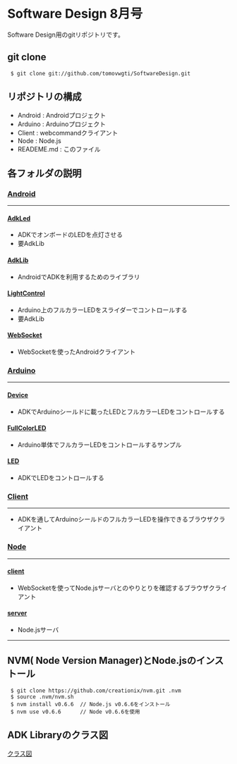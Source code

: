 # Software Design 8月号
Software Design用のgitリポジトリです。

## git clone
```
 $ git clone git://github.com/tomovwgti/SoftwareDesign.git
```

## リポジトリの構成

- Android : Androidプロジェクト
- Arduino : Arduinoプロジェクト
- Client : webcommandクライアント
- Node : Node.js
- READEME.md : このファイル

## 各フォルダの説明
### [Android](https://github.com/tomovwgti/SoftwareDesign/tree/master/Android)
***
#### [AdkLed](https://github.com/tomovwgti/SoftwareDesign/tree/master/Android/AdkLed)
- ADKでオンボードのLEDを点灯させる
- 要AdkLib

#### [AdkLib](https://github.com/tomovwgti/SoftwareDesign/tree/master/Android/AdkLib)
- AndroidでADKを利用するためのライブラリ

#### [LightControl](https://github.com/tomovwgti/SoftwareDesign/tree/master/Android/LightControl)
- Arduino上のフルカラーLEDをスライダーでコントロールする
- 要AdkLib

#### [WebSocket](https://github.com/tomovwgti/SoftwareDesign/tree/master/Android/WebSocket)
- WebSocketを使ったAndroidクライアント


### [Arduino](https://github.com/tomovwgti/SoftwareDesign/tree/master/Arduino)
***
#### [Device](https://github.com/tomovwgti/SoftwareDesign/tree/master/Arduino/Device)
- ADKでArduinoシールドに載ったLEDとフルカラーLEDをコントロールする

#### [FullColorLED](https://github.com/tomovwgti/SoftwareDesign/tree/master/Arduino/FullColorLED)
- Arduino単体でフルカラーLEDをコントロールするサンプル

#### [LED](https://github.com/tomovwgti/SoftwareDesign/tree/master/Arduino/LED)
- ADKでLEDをコントロールする

### [Client](https://github.com/tomovwgti/SoftwareDesign/tree/master/Client)
***
- ADKを通してArduinoシールドのフルカラーLEDを操作できるブラウザクライアント

### [Node](https://github.com/tomovwgti/SoftwareDesign/tree/master/Node)
***
#### [client](https://github.com/tomovwgti/SoftwareDesign/tree/master/Node/client)
- WebSocketを使ってNode.jsサーバとのやりとりを確認するブラウザクライアント

#### [server](https://github.com/tomovwgti/SoftwareDesign/tree/master/Node/server)
- Node.jsサーバ

***

## NVM( Node Version Manager)とNode.jsのインストール
```
 $ git clone https://github.com/creationix/nvm.git .nvm
 $ source .nvm/nvm.sh
 $ nvm install v0.6.6  // Node.js v0.6.6をインストール
 $ nvm use v0.6.6      // Node v0.6.6を使用
```

## ADK Libraryのクラス図
[クラス図](https://github.com/tomovwgti/SoftwareDesign/blob/master/class.png)